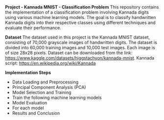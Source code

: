 **Project - Kannada MNIST - Classification Problem**
This repository contains the implementation of a classification problem involving Kannada digits using various machine learning models. The goal is to classify 
handwritten Kannada digits into their respective classes using different techniques and evaluate their performance.

**Dataset**
The dataset used in this project is the Kannada MNIST dataset, consisting of 70,000 grayscale images of handwritten digits. The dataset is divided into 60,000 
training images and 10,000 test images. Each image is of size 28x28 pixels.
Dataset can be downloaded from the link: https://www.kaggle.com/datasets/higgstachyon/kannada-mnist.
Kannada script: https://en.wikipedia.org/wiki/Kannada


**Implementation Steps**
* Data Loading and Preprocessing
* Principal Component Analysis (PCA)
* Model Selection and Training
* Train the following machine learning models
* Model Evaluation
* For each model
* Results and Conclusion
